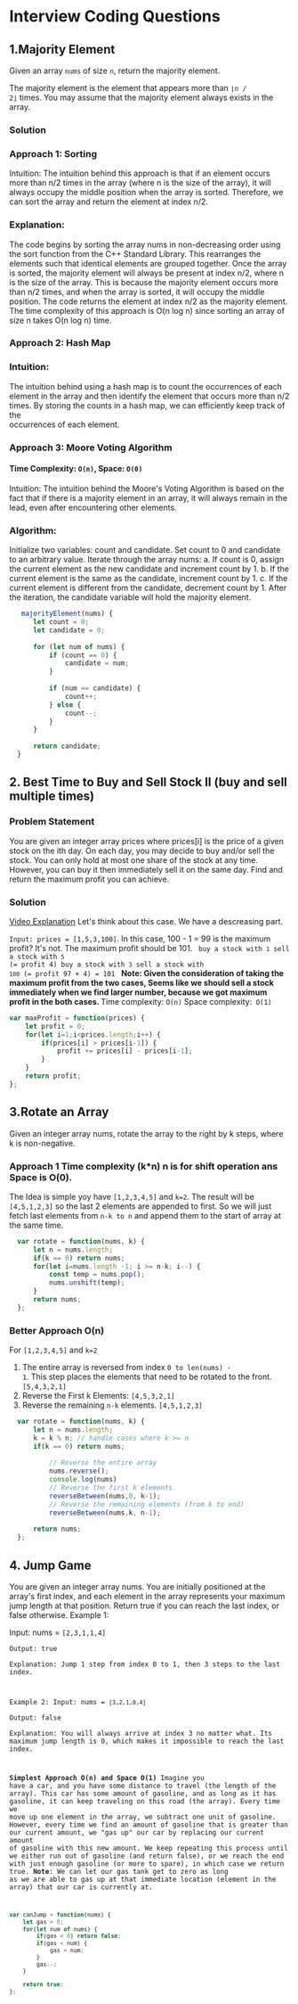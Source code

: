 # Interview Coding Questions

## 1.Majority Element
Given an array <code>nums</code> of size <code>n</code>, return the majority element.

The majority element is the element that appears more than <code>⌊n / 2⌋</code> times. You may assume that the majority element always exists in the array.
  ### Solution
  ### Approach 1: Sorting
  Intuition:
  The intuition behind this approach is that if an element occurs more than n/2 times in the array (where n is the size of the array), it will always occupy the middle position when the array is sorted. Therefore, we can sort the array and    return the element at index n/2.
  
  ### Explanation:
  The code begins by sorting the array nums in non-decreasing order using the sort function from the C++ Standard Library. This rearranges the elements such that identical elements are grouped together.
  Once the array is sorted, the majority element will always be present at index n/2, where n is the size of the array.
  This is because the majority element occurs more than n/2 times, and when the array is sorted, it will occupy the middle position.
  The code returns the element at index n/2 as the majority element.
  The time complexity of this approach is O(n log n) since sorting an array of size n takes O(n log n) time.
  
  ### Approach 2: Hash Map
  ### Intuition:
  The intuition behind using a hash map is to count the occurrences of each element in the array and then identify the element that occurs more than n/2 times. By storing the counts in a hash map, we can efficiently keep track of the       
  occurrences of each element.

  ### Approach 3: Moore Voting Algorithm
  #### Time Complexity: <code>O(n)</code>, Space: <code>O(0)</code>
  Intuition:
  The intuition behind the Moore's Voting Algorithm is based on the fact that if there is a majority element in an array, it will always remain in the lead, even after encountering other elements.
  ### Algorithm:
  Initialize two variables: count and candidate. Set count to 0 and candidate to an arbitrary value.
  Iterate through the array nums:
  a. If count is 0, assign the current element as the new candidate and increment count by 1.
  b. If the current element is the same as the candidate, increment count by 1.
  c. If the current element is different from the candidate, decrement count by 1.
  After the iteration, the candidate variable will hold the majority element.

  ```javascript
     majorityElement(nums) {
        let count = 0;
        let candidate = 0;
        
        for (let num of nums) {
            if (count == 0) {
                candidate = num;
            }
            
            if (num == candidate) {
                count++;
            } else {
                count--;
            }
        }
        
        return candidate;
    }
  ```
## 2. Best Time to Buy and Sell Stock II (buy and sell multiple times)
### Problem Statement
You are given an integer array prices where prices[i] is the price of a given stock on the ith day.
On each day, you may decide to buy and/or sell the stock. You can only hold at most one share of the stock at any time. However, you can buy it then immediately sell it on the same day.
Find and return the maximum profit you can achieve.

### Solution
[Video Explanation](https://youtu.be/LTnycd5PzDg)
Let's think about this case. We have a descreasing part.

<code>Input: prices = [1,5,3,100]</code>.
In this case, 100 - 1 = 99 is the maximum profit? It's not. The maximum profit should be 101.
<code>
buy a stock with `1`
sell a stock with `5` (= profit 4)
buy a stock with `3`
sell a stock with `100` (= profit 97 + 4)
= 101
</code>
<b> Note: Given the consideration of taking the maximum profit from the two cases, Seems like we should sell a stock immediately when we find larger number, because we got maximum profit in the both cases. </b>
Time complexity: <code>O(n)</code>
Space complexity:<code> O(1) </code>

```javascript
var maxProfit = function(prices) {
    let profit = 0;
    for(let i=1;i<prices.length;i++) {
        if(prices[i] > prices[i-1]) {
            profit += prices[i] - prices[i-1];
        }
    }
    return profit;
};
```

## 3.Rotate an Array

Given an integer array nums, rotate the array to the right by k steps, where k is non-negative.

### Approach 1 Time complexity (k*n) n is for shift operation ans Space is O(0).
The Idea is simple yoy have <code>[1,2,3,4,5]</code> and <code>k=2</code>. The result will be <code>[4,5,1,2,3]</code> so the last 2 elements are appended to first. So we will just fetch last elements from <code>n-k to n</code> and append them to the start of array at the same time.
```javascript
  var rotate = function(nums, k) {
      let n = nums.length;
      if(k == 0) return nums;
      for(let i=nums.length -1; i >= n-k; i--) {
          const temp = nums.pop();
          nums.unshift(temp);
      }
      return nums;
  };
```
### Better Approach O(n)
For <code>[1,2,3,4,5]</code> and <code>k=2</code>
1. The entire array is reversed from index <code>0 to len(nums) - 1</code>.
   This step places the elements that need to be rotated to the front. <code>[5,4,3,2,1]</code>
2. Reverse the First k Elements: <code>[4,5,3,2,1]</code>
3. Reverse the remaining <code>n-k</code> elements. <code>[4,5,1,2,3] </code>
```javascript
  var rotate = function(nums, k) {
      let n = nums.length;
      k = k % n; // handle cases where k >= n
      if(k == 0) return nums;
  
          // Reverse the entire array
          nums.reverse();
          console.log(nums)
          // Reverse the first k elements
          reverseBetween(nums,0, k-1);
          // Reverse the remaining elements (from k to end)
          reverseBetween(nums,k, n-1);
  
      return nums;
  };
```

## 4. Jump Game
You are given an integer array nums. You are initially positioned at the array's first index, and each element in the array represents your maximum jump length at that position.
Return true if you can reach the last index, or false otherwise.
Example 1:

Input: nums = <code>[2,3,1,1,4]  
Output: true  
Explanation: Jump 1 step from index 0 to 1, then 3 steps to the last index.  

Example 2:
Input: nums = <code>[3,2,1,0,4]</code>  
Output: false  
Explanation: You will always arrive at index 3 no matter what. Its maximum jump length is 0, which makes it impossible to reach the last index.  

**Simplest Approach O(n) and Space O(1)**
Imagine you have a car, and you have some distance to travel (the length of the array). This car has some amount of gasoline, and as long as it has gasoline, it can keep traveling on this road (the array). Every time we move up one element in the array, we subtract one unit of gasoline. However, every time we find an amount of gasoline that is greater than our current amount, we "gas up" our car by replacing our current amount of gasoline with this new amount. We keep repeating this process until we either run out of gasoline (and return false), or we reach the end with just enough gasoline (or more to spare), in which case we return true.
**Note**: We can let our gas tank get to zero as long as we are able to gas up at that immediate location (element in the array) that our car is currently at.
```javascript
var canJump = function(nums) {
    let gas = 0;
    for(let num of nums) {
        if(gas < 0) return false;
        if(gas < num) {
            gas = num;
        } 
        gas--;
    }

    return true;
};
```
